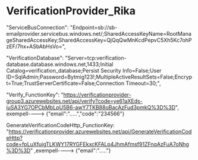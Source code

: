 # VerificationProvider_Rika

"ServiceBusConnection": "Endpoint=sb://sb-emailprovider.servicebus.windows.net/;SharedAccessKeyName=RootManageSharedAccessKey;SharedAccessKey=QjQqQwMnKcdPepvC5Xh5Kc7ohPzEF/7hx+ASbAbHsVo=",

"VerificationDatabase": "Server=tcp:verification-database.database.windows.net,1433;Initial Catalog=verification_database;Persist Security Info=False;User ID=SqlAdmin;Password=Bytmig123!;MultipleActiveResultSets=False;Encrypt=True;TrustServerCertificate=False;Connection Timeout=30;",

"Verify_FunctionKey": "https://verificationprovider-group3.azurewebsites.net/api/verify?code=ye61aXEds-iuSA3YG7OPCbMbLpU5B6-awY7TKB88oBacAzFud3pmkQ%3D%3D",
exempell----> {"email":".....","code":"234566"}

GenerateVerificationCodeHttp_FunctionKey: "https://verificationprovider.azurewebsites.net/api/GenerateVerificationCodeHttp?code=fpLuXfujgTLKWY17RYGFEkxcKFALp4JhmAfmsf91ZFnqAzFuA7oNhg%3D%3D" 
,exempell----> {"email":"....."}
